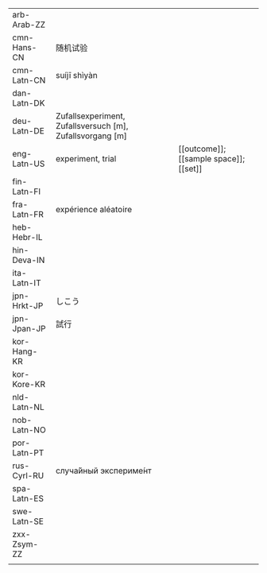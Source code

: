 | | | |
|-|-|-|
| arb-Arab-ZZ |  |  |
| cmn-Hans-CN | 随机试验 |  |
| cmn-Latn-CN | suíjī shìyàn |  |
| dan-Latn-DK |  |  |
| deu-Latn-DE | Zufallsexperiment, Zufallsversuch [m], Zufallsvorgang [m] |  |
| eng-Latn-US | experiment, trial | [[outcome]]; [[sample space]]; [[set]] |
| fin-Latn-FI |  |  |
| fra-Latn-FR | expérience aléatoire |  |
| heb-Hebr-IL |  |  |
| hin-Deva-IN |  |  |
| ita-Latn-IT |  |  |
| jpn-Hrkt-JP | しこう |  |
| jpn-Jpan-JP | 試行 |  |
| kor-Hang-KR |  |  |
| kor-Kore-KR |  |  |
| nld-Latn-NL |  |  |
| nob-Latn-NO |  |  |
| por-Latn-PT |  |  |
| rus-Cyrl-RU | случа́йный экспериме́нт |  |
| spa-Latn-ES |  |  |
| swe-Latn-SE |  |  |
| zxx-Zsym-ZZ |  |  |
|  |  |  |

